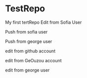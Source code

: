 TestRepo
========
My first tertRepo
Edit from Sofia User 

Push from sofia user

Push from george user

edit from github account

edit from GeOuzou account

edit from george user